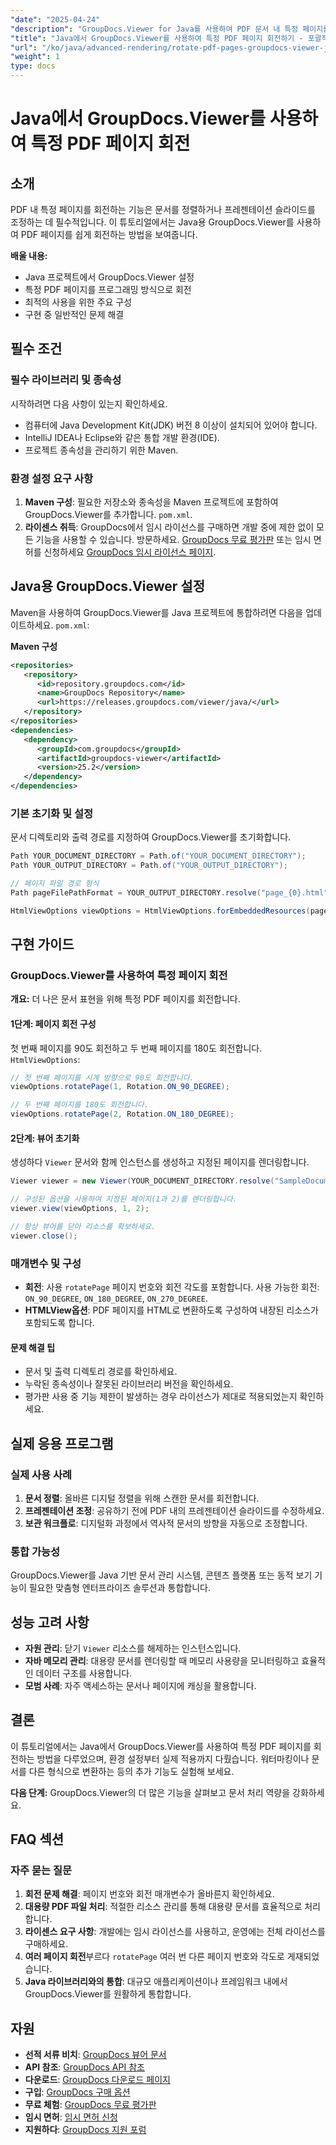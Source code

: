 ```yaml
---
"date": "2025-04-24"
"description": "GroupDocs.Viewer for Java를 사용하여 PDF 문서 내 특정 페이지를 회전하는 방법을 알아보세요. 이 가이드에서는 설정, 구현 및 실제 적용 사례를 다룹니다."
"title": "Java에서 GroupDocs.Viewer를 사용하여 특정 PDF 페이지 회전하기 - 포괄적인 가이드"
"url": "/ko/java/advanced-rendering/rotate-pdf-pages-groupdocs-viewer-java/"
"weight": 1
type: docs
---
```

# Java에서 GroupDocs.Viewer를 사용하여 특정 PDF 페이지 회전

## 소개

PDF 내 특정 페이지를 회전하는 기능은 문서를 정렬하거나 프레젠테이션 슬라이드를 조정하는 데 필수적입니다. 이 튜토리얼에서는 Java용 GroupDocs.Viewer를 사용하여 PDF 페이지를 쉽게 회전하는 방법을 보여줍니다.

**배울 내용:**
- Java 프로젝트에서 GroupDocs.Viewer 설정
- 특정 PDF 페이지를 프로그래밍 방식으로 회전
- 최적의 사용을 위한 주요 구성
- 구현 중 일반적인 문제 해결

## 필수 조건

### 필수 라이브러리 및 종속성

시작하려면 다음 사항이 있는지 확인하세요.
- 컴퓨터에 Java Development Kit(JDK) 버전 8 이상이 설치되어 있어야 합니다.
- IntelliJ IDEA나 Eclipse와 같은 통합 개발 환경(IDE).
- 프로젝트 종속성을 관리하기 위한 Maven.

### 환경 설정 요구 사항

1. **Maven 구성**: 필요한 저장소와 종속성을 Maven 프로젝트에 포함하여 GroupDocs.Viewer를 추가합니다. `pom.xml`.
2. **라이센스 취득**: GroupDocs에서 임시 라이선스를 구매하면 개발 중에 제한 없이 모든 기능을 사용할 수 있습니다. 방문하세요. [GroupDocs 무료 평가판](https://releases.groupdocs.com/viewer/java/) 또는 임시 면허를 신청하세요 [GroupDocs 임시 라이선스 페이지](https://purchase.groupdocs.com/temporary-license/).

## Java용 GroupDocs.Viewer 설정

Maven을 사용하여 GroupDocs.Viewer를 Java 프로젝트에 통합하려면 다음을 업데이트하세요. `pom.xml`:

**Maven 구성**
```xml
<repositories>
   <repository>
      <id>repository.groupdocs.com</id>
      <name>GroupDocs Repository</name>
      <url>https://releases.groupdocs.com/viewer/java/</url>
   </repository>
</repositories>
<dependencies>
   <dependency>
      <groupId>com.groupdocs</groupId>
      <artifactId>groupdocs-viewer</artifactId>
      <version>25.2</version>
   </dependency>
</dependencies>
```

### 기본 초기화 및 설정

문서 디렉토리와 출력 경로를 지정하여 GroupDocs.Viewer를 초기화합니다.

```java
Path YOUR_DOCUMENT_DIRECTORY = Path.of("YOUR_DOCUMENT_DIRECTORY");
Path YOUR_OUTPUT_DIRECTORY = Path.of("YOUR_OUTPUT_DIRECTORY");

// 페이지 파일 경로 형식
Path pageFilePathFormat = YOUR_OUTPUT_DIRECTORY.resolve("page_{0}.html");

HtmlViewOptions viewOptions = HtmlViewOptions.forEmbeddedResources(pageFilePathFormat);
```

## 구현 가이드

### GroupDocs.Viewer를 사용하여 특정 페이지 회전

**개요:** 더 나은 문서 표현을 위해 특정 PDF 페이지를 회전합니다.

#### 1단계: 페이지 회전 구성

첫 번째 페이지를 90도 회전하고 두 번째 페이지를 180도 회전합니다. `HtmlViewOptions`:

```java
// 첫 번째 페이지를 시계 방향으로 90도 회전합니다.
viewOptions.rotatePage(1, Rotation.ON_90_DEGREE);

// 두 번째 페이지를 180도 회전합니다.
viewOptions.rotatePage(2, Rotation.ON_180_DEGREE);
```

#### 2단계: 뷰어 초기화

생성하다 `Viewer` 문서와 함께 인스턴스를 생성하고 지정된 페이지를 렌더링합니다.

```java
Viewer viewer = new Viewer(YOUR_DOCUMENT_DIRECTORY.resolve("SampleDocument.pdf"));

// 구성된 옵션을 사용하여 지정된 페이지(1과 2)를 렌더링합니다.
viewer.view(viewOptions, 1, 2);

// 항상 뷰어를 닫아 리소스를 확보하세요.
viewer.close();
```

### 매개변수 및 구성

- **회전**: 사용 `rotatePage` 페이지 번호와 회전 각도를 포함합니다. 사용 가능한 회전: `ON_90_DEGREE`, `ON_180_DEGREE`, `ON_270_DEGREE`.
- **HTMLView옵션**: PDF 페이지를 HTML로 변환하도록 구성하여 내장된 리소스가 포함되도록 합니다.

#### 문제 해결 팁

- 문서 및 출력 디렉토리 경로를 확인하세요.
- 누락된 종속성이나 잘못된 라이브러리 버전을 확인하세요.
- 평가판 사용 중 기능 제한이 발생하는 경우 라이선스가 제대로 적용되었는지 확인하세요.

## 실제 응용 프로그램

### 실제 사용 사례
1. **문서 정렬**: 올바른 디지털 정렬을 위해 스캔한 문서를 회전합니다.
2. **프레젠테이션 조정**: 공유하기 전에 PDF 내의 프레젠테이션 슬라이드를 수정하세요.
3. **보관 워크플로**: 디지털화 과정에서 역사적 문서의 방향을 자동으로 조정합니다.

### 통합 가능성
GroupDocs.Viewer를 Java 기반 문서 관리 시스템, 콘텐츠 플랫폼 또는 동적 보기 기능이 필요한 맞춤형 엔터프라이즈 솔루션과 통합합니다.

## 성능 고려 사항

- **자원 관리**: 닫기 `Viewer` 리소스를 해제하는 인스턴스입니다.
- **자바 메모리 관리**: 대용량 문서를 렌더링할 때 메모리 사용량을 모니터링하고 효율적인 데이터 구조를 사용합니다.
- **모범 사례**: 자주 액세스하는 문서나 페이지에 캐싱을 활용합니다.

## 결론

이 튜토리얼에서는 Java에서 GroupDocs.Viewer를 사용하여 특정 PDF 페이지를 회전하는 방법을 다루었으며, 환경 설정부터 실제 적용까지 다뤘습니다. 워터마킹이나 문서를 다른 형식으로 변환하는 등의 추가 기능도 실험해 보세요.

**다음 단계:** GroupDocs.Viewer의 더 많은 기능을 살펴보고 문서 처리 역량을 강화하세요.

## FAQ 섹션

### 자주 묻는 질문
1. **회전 문제 해결**: 페이지 번호와 회전 매개변수가 올바른지 확인하세요.
2. **대용량 PDF 파일 처리**: 적절한 리소스 관리를 통해 대용량 문서를 효율적으로 처리합니다.
3. **라이센스 요구 사항**: 개발에는 임시 라이선스를 사용하고, 운영에는 전체 라이선스를 구매하세요.
4. **여러 페이지 회전**부르다 `rotatePage` 여러 번 다른 페이지 번호와 각도로 게재되었습니다.
5. **Java 라이브러리와의 통합**: 대규모 애플리케이션이나 프레임워크 내에서 GroupDocs.Viewer를 원활하게 통합합니다.

## 자원
- **선적 서류 비치**: [GroupDocs 뷰어 문서](https://docs.groupdocs.com/viewer/java/)
- **API 참조**: [GroupDocs API 참조](https://reference.groupdocs.com/viewer/java/)
- **다운로드**: [GroupDocs 다운로드 페이지](https://releases.groupdocs.com/viewer/java/)
- **구입**: [GroupDocs 구매 옵션](https://purchase.groupdocs.com/buy)
- **무료 체험**: [GroupDocs 무료 평가판](https://releases.groupdocs.com/viewer/java/)
- **임시 면허**: [임시 면허 신청](https://purchase.groupdocs.com/temporary-license/)
- **지원하다**: [GroupDocs 지원 포럼](https://forum.groupdocs.com/c/viewer/9)